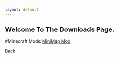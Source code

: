 ```yaml
---
layout: default
---
```


## Welcome To The Downloads Page.
#Minecraft Mods:
[MiniMap Mod](http://chocolateminecraft.com/mods/Xaeros_Minimap_1.13.3_Forge_1.12.jar) 

[Back](./)
